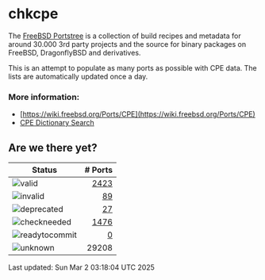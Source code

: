 # chkcpe

The [FreeBSD Portstree](https://cgit.freebsd.org/ports) is a collection of build recipes
and metadata for around 30.000 3rd party projects and the source for binary packages on
FreeBSD, DragonflyBSD and derivatives.

This is an attempt to populate as many ports as possible with CPE data. The lists are
automatically updated once a day.

### More information:
* [https://wiki.freebsd.org/Ports/CPE](https://wiki.freebsd.org/Ports/CPE)
* [CPE Dictionary Search](http://web.nvd.nist.gov/view/cpe/search)


## Are we there yet?

| Status                                                              | # Ports                                                                |
| --------------------------------------------------------------------| ---------------------------------------------------------------------: |
| ![valid](https://img.shields.io/badge/valid-brightgreen)            | [2423](https://github.com/decke/chkcpe/wiki/valid)                 |
| ![invalid](https://img.shields.io/badge/invalid-red)                | [89](https://github.com/decke/chkcpe/wiki/invalid)             |
| ![deprecated](https://img.shields.io/badge/deprecated-red)          | [27](https://github.com/decke/chkcpe/wiki/deprecated)       |
| ![checkneeded](https://img.shields.io/badge/checkneeded-orange)     | [1476](https://github.com/decke/chkcpe/wiki/checkneeded)     |
| ![readytocommit](https://img.shields.io/badge/readytocommit-orange) | [0](https://github.com/decke/chkcpe/wiki/readytocommit) |
| ![unknown](https://img.shields.io/badge/unknown-grey)               | 29208 | |

Last updated: Sun Mar  2 03:18:04 UTC 2025
